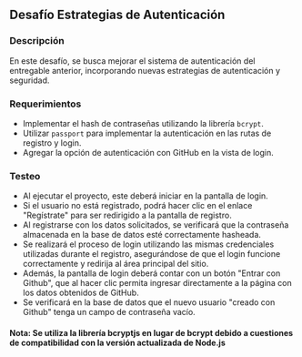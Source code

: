 ## Desafío Estrategias de Autenticación

### Descripción

En este desafío, se busca mejorar el sistema de autenticación del entregable anterior, incorporando nuevas estrategias de autenticación y seguridad.

### Requerimientos

- Implementar el hash de contraseñas utilizando la librería `bcrypt`.
- Utilizar `passport` para implementar la autenticación en las rutas de registro y login.
- Agregar la opción de autenticación con GitHub en la vista de login.

### Testeo

- Al ejecutar el proyecto, este deberá iniciar en la pantalla de login.
- Si el usuario no está registrado, podrá hacer clic en el enlace "Regístrate" para ser redirigido a la pantalla de registro.
- Al registrarse con los datos solicitados, se verificará que la contraseña almacenada en la base de datos esté correctamente hasheada.
- Se realizará el proceso de login utilizando las mismas credenciales utilizadas durante el registro, asegurándose de que el login funcione correctamente y redirija al área principal del sitio.
- Además, la pantalla de login deberá contar con un botón "Entrar con Github", que al hacer clic permita ingresar directamente a la página con los datos obtenidos de GitHub.
- Se verificará en la base de datos que el nuevo usuario "creado con Github" tenga un campo de contraseña vacío.

#### Nota: Se utiliza la librería bcryptjs en lugar de bcrypt debido a cuestiones de compatibilidad con la versión actualizada de Node.js